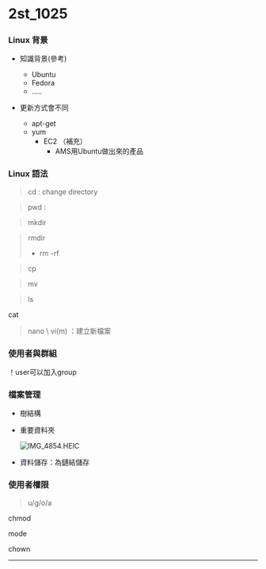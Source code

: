 # 2st_1025

### Linux 背景

- 知識背景(參考)
    - Ubuntu
    - Fedora
    - .....

- 更新方式會不同
    - apt-get
    - yum
        - EC2 （補充）
            - AMS用Ubuntu做出來的產品

### Linux 語法

> cd : change directory
> 

> pwd :
> 

> mkdir
> 

> rmdir
> 
> - rm -rf

> cp
> 

> mv
> 

> ls
> 

cat 

> nano \ vi(m) ：建立新檔案
> 

### 使用者與群組

！user可以加入group

### 檔案管理

- 樹結構
- 重要資料夾
    
    ![IMG_4854.HEIC](TA/IMG_4854.png)
    
- 資料儲存：為鏈結儲存

### 使用者權限

> u/g/o/a
> 

chmod 

mode 

chown 

---
